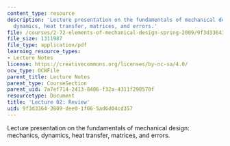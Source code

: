 ```yaml
---
content_type: resource
description: 'Lecture presentation on the fundamentals of mechanical design: mechanics,
  dynamics, heat transfer, matrices, and errors.'
file: /courses/2-72-elements-of-mechanical-design-spring-2009/9f3d33643809dee01f065ad6d04cd357_MIT2_72s09_lec02.pdf
file_size: 1311987
file_type: application/pdf
learning_resource_types:
- Lecture Notes
license: https://creativecommons.org/licenses/by-nc-sa/4.0/
ocw_type: OCWFile
parent_title: Lecture Notes
parent_type: CourseSection
parent_uid: 7a7ef714-2413-8486-f32a-4311f290570f
resourcetype: Document
title: 'Lecture 02: Review'
uid: 9f3d3364-3809-dee0-1f06-5ad6d04cd357
---
```

Lecture presentation on the fundamentals of mechanical design: mechanics, dynamics, heat transfer, matrices, and errors.